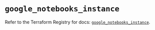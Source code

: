 # `google_notebooks_instance`

Refer to the Terraform Registry for docs: [`google_notebooks_instance`](https://registry.terraform.io/providers/hashicorp/google-beta/6.2.0/docs/resources/google_notebooks_instance).
